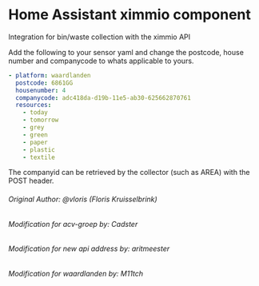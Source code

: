 # Home Assistant ximmio component
Integration for bin/waste collection with the ximmio API

Add the following to your sensor yaml and change the postcode, house number and companycode to whats applicable to yours.
 ```yaml
 - platform: waardlanden
   postcode: 6861GG
   housenumber: 4
   companycode: adc418da-d19b-11e5-ab30-625662870761
   resources:
     - today
     - tomorrow
     - grey
     - green
     - paper
     - plastic
     - textile
 ```
 
The companyid can be retrieved by the collector (such as AREA) with the POST header.
###### Original Author: @vloris (Floris Kruisselbrink)
###### Modification for acv-groep by: Cadster
###### Modification for new api address by: aritmeester
###### Modification for waardlanden by: M11tch
